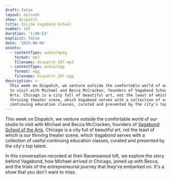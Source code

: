 ```yaml
---
draft: false
layout: episode
show: dispatch
title: Inside Vagabond School
number: 107
duration: '1:00:53'
explicit: false
date: '2015-08-06'
assets:
  - contentType: audio/mpeg
    format: mp3
    filename: dispatch_107.mp3
  - contentType: audio/ogg
    format: ogg
    filename: dispatch_107.ogg
description: >-
  This week on Dispatch, we venture outside the comfortable world of our studio
  to visit with Michael and Becca McCracken, founders of Vagabond School of the
  Arts. Chicago is a city full of beautiful art, not the least of which is our
  thriving theater scene, which Vagabond serves with a collection of useful
  continuing education classes, curated and presented by the city's top talent.
---
```

This week on Dispatch, we venture outside the comfortable world of our studio to visit with Michael and Becca McCracken, founders of [Vagabond School of the Arts](http://vagabondschool.com). Chicago is a city full of beautiful art, not the least of which is our thriving theater scene, which Vagabond serves with a collection of useful continuing education classes, curated and presented by the city's top talent.

In this conversation recorded at their Ravenswood loft, we explore the story behind Vagabond, how Michael arrived in Chicago, joined up with Becca, and the trials of the entrepreneurial journey that they've embarked on. It's a show that you don't want to miss.